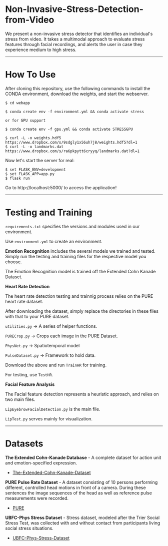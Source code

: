 # Non-Invasive-Stress-Detection-from-Video
We present a non-invasive stress detector that identifies an individual's stress from video. It takes a multimodal approach to evaluate stress features through facial recordings, and alerts the user in case they experience medium to high stress.

---
# How To Use


After cloning this repository, use the following commands to install the CONDA environment, download the weights, and start the webserver.
```
$ cd webapp

$ conda create env -f environment.yml && conda activate stress

or for GPU support

$ conda create env -f gpu.yml && conda activate STRESSGPU

$ curl -L -o weights.hdf5 https://www.dropbox.com/s/9sdgly1x56uh7j8/weights.hdf5?dl=1
$ curl -L -o landmarks.dat https://www.dropbox.com/s/ra6pkpytt6cryyq/landmarks.dat?dl=1
```

Now let's start the server for real:
```
$ set FLASK_ENV=development
$ set FLASK_APP=app.py
$ flask run
```

Go to http://localhost:5000/ to access the application!

---

# Testing and Training

`requirements.txt` specifies the versions and modules used in our environment. 

Use `environment.yml` to create an environment.

**Emotion Recognition** includes the several models we trained and tested. Simply run the testing and training files for the respective model you choose.

The Emotion Recognition model is trained off the Extended Cohn Kanade Dataset. 

**Heart Rate Detection** 

The heart rate detection testing and trainnig process relies on the PURE heart rate dataset.

After downloading the dataset, simply replace the directories in these files with that to your PURE dataset.

`utilities.py` -> A series of helper functions.

`PURECrop.py` -> Crops each image in the PURE Dataset.

`PhysNet.py` -> Spatiotemporal model

`PulseDataset.py` -> Framework to hold data.

Download the above and run `TrainHR` for training.

For testing, use `TestHR`.

**Facial Feature Analysis**

The Facial feature detection represents a heuristic approach, and relies on two main files.

`LipEyebrowFacialDetection.py` is the main file.

`LipTest.py` serves mainly for visualization.

---
# Datasets

**The Extended Cohn-Kanade Database** - A complete dataset for action unit and emotion-specified expression. 
* [The-Extended-Cohn-Kanade-Dataset](https://ieeexplore.ieee.org/document/5543262)

**PURE Pulse Rate Dataset** - A dataset consisting of 10 persons performing different, controlled head motions in front of a camera. During these sentences the image sequences of the head as well as reference pulse measurements were recorded. 
* [PURE](https://www.tu-ilmenau.de/en/university/departments/department-of-computer-science-and-automation/profile/institutes-and-groups/institute-of-computer-and-systems-engineering/group-for-neuroinformatics-and-cognitive-robotics/data-sets-code/pulse-rate-detection-dataset-pure)

**UBFC-Phys Stress Dataset** - Stress dataset, modeled after the Trier Social Stress Test, was collected with and without contact from participants living social stress situations.
*  [UBFC-Phys-Stress-Dataset](https://ieeexplore.ieee.org/document/9346017)
